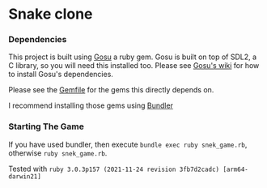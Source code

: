 # Snake clone

### Dependencies

This project is built using [Gosu]() a ruby gem. Gosu is built on top of SDL2, a C library, so you will need this installed too. Please see [Gosu's wiki](https://github.com/gosu/gosu/wiki) for how to install Gosu's dependencies.

Please see the [Gemfile](Gemfile) for the gems this directly depends on.

I recommend installing those gems using [Bundler](https://bundler.io/guides/getting_started.html)

### Starting The Game

If you have used bundler, then execute `bundle exec ruby snek_game.rb`, otherwise `ruby snek_game.rb`.

Tested with `ruby 3.0.3p157 (2021-11-24 revision 3fb7d2cadc) [arm64-darwin21]`
